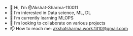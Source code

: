 - 👋 Hi, I’m @Akshat-Sharma-110011
- 👀 I’m interested in Data science, ML, DL
- 🌱 I’m currently learning MLOPS
- 💞️ I’m looking to collaborate on various projects
- 📫 How to reach me: akshatsharma.work.1310@gmail.com

